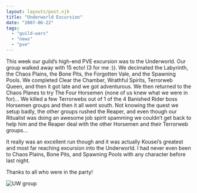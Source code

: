 ```yaml
---
layout: layouts/post.njk
title: "Underworld Excursion"
date: "2007-06-22"
tags:
  - "guild-wars"
  - "news"
  - "pve"
---
```


This week our guild’s high-end PVE excursion was to the Underworld. Our group walked away with 15 ecto! (3 for me :)). We decimated the Labyrinth, the Chaos Plains, the Bone Pits, the Forgotten Vale, and the Spawning Pools. We completed Clear the Chamber, Wrathful Spirits, Terrorweb Queen, and then it got late and we got adventurous. We then returned to the Chaos Planes to try The Four Horsemen (none of us knew what we were in for)… We killed a few Terrorwebs out of 1 of the 4 Banished Rider boss Horsemen groups and then it all went south. Not knowing the quest we setup badly, the other groups rushed the Reaper, and even though our Ritualist was doing an awesome job spirit spamming we couldn’t get back to help him and the Reaper deal with the other Horsemen and their Terrorweb groups…

It really was an excellent run though and it was actually Kousei’s greatest and most far reaching excursion into the Underworld. I had never even been to Chaos Plains, Bone Pits, and Spawning Pools with any character before last night.

Thanks to all who were in the party!

<img src="{{ '/img/posts/2007/gw162.jpg' | url }}" alt="UW group" class="img-fluid" />
